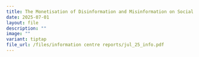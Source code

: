 ```yaml
---
title: The Monetisation of Disinformation and Misinformation on Social Media
date: 2025-07-01
layout: file
description: ""
image: ""
variant: tiptap
file_url: /files/information centre reports/jul_25_info.pdf
---
```

